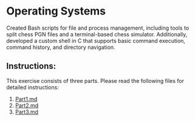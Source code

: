 # Operating Systems

Created Bash scripts for file and process management, including tools to split chess PGN files and a terminal-based chess simulator. Additionally, developed a custom shell in C that supports basic command execution, command history, and directory navigation.

## Instructions:
This exercise consists of three parts. Please read the following files for detailed instructions:

1. [Part1.md](Part1.md)
2. [Part2.md](Part2.md)
3. [Part3.md](Part3.md)

